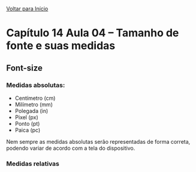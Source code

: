 [Voltar para Início](https://github.com/vinis-moraes/curso-html-css)
# Capítulo 14 Aula 04 – Tamanho de fonte e suas medidas
## Font-size

### Medidas absolutas:

* Centímetro (cm)
* Milímetro (mm)
* Polegada (in)
* Pixel (px)
* Ponto (pt)
* Paica (pc)

Nem sempre as medidas absolutas serão representadas de forma correta, podendo variar de acordo com a tela do dispositivo.

### Medidas relativas